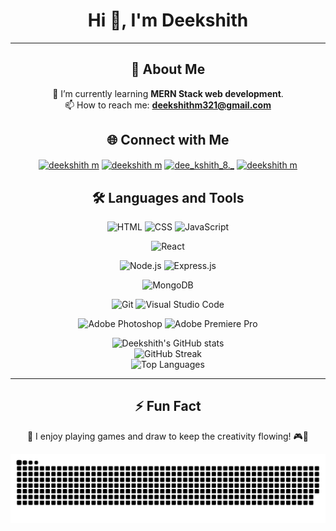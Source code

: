 <div align="center">

# Hi 👋, I'm Deekshith  


---

## 🚀 About Me  
🌱 I’m currently learning **MERN Stack web development**.    
📫 How to reach me: **deekshithm321@gmail.com**  



## 🌐 Connect with Me  

<a href="https://www.linkedin.com/in/deekshith-m-378bb9302/" target="blank"><img align="center" src="https://raw.githubusercontent.com/rahuldkjain/github-profile-readme-generator/master/src/images/icons/Social/linked-in-alt.svg" alt="deekshith m" height="30" width="40" /></a>
<a href="https://www.facebook.com/profile.php?id=100072631754805" target="blank"><img align="center" src="https://raw.githubusercontent.com/rahuldkjain/github-profile-readme-generator/master/src/images/icons/Social/facebook.svg" alt="deekshith m" height="30" width="40" /></a>
<a href="https://www.instagram.com/dee_kshith_8_._/" target="blank"><img align="center" src="https://raw.githubusercontent.com/rahuldkjain/github-profile-readme-generator/master/src/images/icons/Social/instagram.svg" alt="dee_kshith_8._" height="30" width="40" /></a>
<a href="https://www.behance.net/deekshithm2" target="blank"><img align="center" src="https://raw.githubusercontent.com/rahuldkjain/github-profile-readme-generator/master/src/images/icons/Social/behance.svg" alt="deekshith m" height="30" width="40" /></a>
</p>



## 🛠️ Languages and Tools  

 
![HTML](https://img.shields.io/badge/HTML5-E34F26?style=for-the-badge&logo=html5&logoColor=white)
![CSS](https://img.shields.io/badge/CSS3-1572B6?style=for-the-badge&logo=css3&logoColor=white)
![JavaScript](https://img.shields.io/badge/JavaScript-F7DF1E?style=for-the-badge&logo=javascript&logoColor=black)  

  
![React](https://img.shields.io/badge/React-61DAFB?style=for-the-badge&logo=react&logoColor=white)  


![Node.js](https://img.shields.io/badge/Node.js-339933?style=for-the-badge&logo=node.js&logoColor=white)
![Express.js](https://img.shields.io/badge/Express.js-404D59?style=for-the-badge&logo=express&logoColor=white)  


![MongoDB](https://img.shields.io/badge/MongoDB-47A248?style=for-the-badge&logo=mongodb&logoColor=white)  


![Git](https://img.shields.io/badge/Git-F05032?style=for-the-badge&logo=git&logoColor=white)
![Visual Studio Code](https://img.shields.io/badge/VSCode-0078D4?style=for-the-badge&logo=visual-studio-code&logoColor=white)


![Adobe Photoshop](https://img.shields.io/badge/Photoshop-31A8FF?style=for-the-badge&logo=adobephotoshop&logoColor=white)
![Adobe Premiere Pro](https://img.shields.io/badge/Premiere%20Pro-9999FF?style=for-the-badge&logo=adobepremierepro&logoColor=white)  


![Deekshith's GitHub stats](https://github-readme-stats.vercel.app/api?username=Deekshith0803&show_icons=true&theme=radical)  
![GitHub Streak](https://streak-stats.demolab.com/?user=Deekshith0803&theme=radical)  
![Top Languages](https://github-readme-stats.vercel.app/api/top-langs/?username=Deekshith0803&layout=compact&theme=radical)  

---

## ⚡ Fun Fact  
🎸 I enjoy playing games and draw to keep the creativity flowing! 🎮🎨
<p align="center">
  <img  src="https://raw.githubusercontent.com/Elanza-48/Elanza-48/main/resources/img/github-contribution-grid-snake.svg"
    alt="example" />
</p>

</div>
